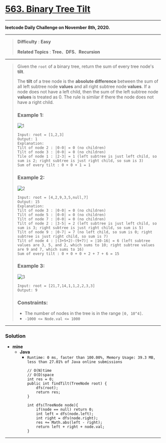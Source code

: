 # [563. Binary Tree Tilt](https://leetcode.com/problems/binary-tree-tilt/)

---

**leetcode Daily Challenge on November 8th, 2020.**

---

> **Difficulty** : **Easy**
>
> **Related Topics** : **Tree**、**DFS**、**Recursion**

---

> Given the `root` of a binary tree, return the sum of every tree node's **tilt**.
>
> The **tilt** of a tree node is the **absolute difference** between the sum of all left subtree node **values** and all right subtree node **values**.
> If a node does not have a left child, then the sum of the left subtree node **values** is treated as 0. The rule is similar if there the node does not have a right child.
>
>
>
> ### Example 1:
> ![1](https://assets.leetcode.com/uploads/2020/10/20/tilt1.jpg)
> ```
> Input: root = [1,2,3]
> Output: 1
> Explanation:
> Tilt of node 2 : |0-0| = 0 (no children)
> Tilt of node 3 : |0-0| = 0 (no children)
> Tile of node 1 : |2-3| = 1 (left subtree is just left child, so sum is 2; right subtree is just right child, so sum is 3)
> Sum of every tilt : 0 + 0 + 1 = 1
> ```
>
> ### Example 2:
> ![2](https://assets.leetcode.com/uploads/2020/10/20/tilt2.jpg)
> ```
> Input: root = [4,2,9,3,5,null,7]
> Output: 15
> Explanation:
> Tilt of node 3 : |0-0| = 0 (no children)
> Tilt of node 5 : |0-0| = 0 (no children)
> Tilt of node 7 : |0-0| = 0 (no children)
> Tilt of node 2 : |3-5| = 2 (left subtree is just left child, so sum is 3; right subtree is just right child, so sum is 5)
> Tilt of node 9 : |0-7| = 7 (no left child, so sum is 0; right subtree is just right child, so sum is 7)
> Tilt of node 4 : |(3+5+2)-(9+7)| = |10-16| = 6 (left subtree values are 3, 5, and 2, which sums to 10; right subtree values are 9 and 7, which sums to 16)
> Sum of every tilt : 0 + 0 + 0 + 2 + 7 + 6 = 15
> ```
>
> ### Example 3:
> ![3](https://assets.leetcode.com/uploads/2020/10/20/tilt3.jpg)
> ```
> Input: root = [21,7,14,1,1,2,2,3,3]
> Output: 9
> ```
>
> ### Constraints:
> * The number of nodes in the tree is in the range `[0, 10^4]`.
> * `-1000 <= Node.val <= 1000`

---


### Solution
* **mine**
  * **Java**
    * `Runtime: 0 ms, faster than 100.00%, Memory Usage: 39.3 MB, less than 27.01% of Java online submissions`
      ```
      // O(N)time
      // O(D)space
      int res = 0;
      public int findTilt(TreeNode root) {
          dfs(root);
          return res;
      }

      int dfs(TreeNode node){
          if(node == null) return 0;
          int left = dfs(node.left);
          int right = dfs(node.right);
          res += Math.abs(left - right);
          return left + right + node.val;
      }
      ```

---


